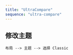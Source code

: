 ```yaml
---
title: "UltraCompare"
sequence: "ultra-compare"
---
```


## 修改主题

```text
布局 --> 主题 --> 选择 Classic
```
